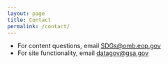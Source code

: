 ```yaml
---
layout: page
title: Contact
permalink: /contact/
---
```


- For content questions, email [SDGs@omb.eop.gov](mailto:US_Chief_Statistician@omb.eop.gov)
- For site functionality, email [datagov@gsa.gov](mailto:datagov@gsa.gov)
